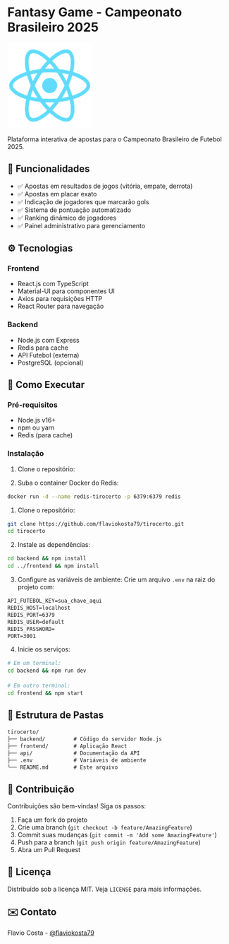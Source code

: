 # Fantasy Game - Campeonato Brasileiro 2025

![Banner do Projeto](frontend/public/logo192.png)

Plataforma interativa de apostas para o Campeonato Brasileiro de Futebol 2025.

## 🚀 Funcionalidades

- ✅ Apostas em resultados de jogos (vitória, empate, derrota)
- ✅ Apostas em placar exato
- ✅ Indicação de jogadores que marcarão gols
- ✅ Sistema de pontuação automatizado
- ✅ Ranking dinâmico de jogadores
- ✅ Painel administrativo para gerenciamento

## ⚙️ Tecnologias

### Frontend
- React.js com TypeScript
- Material-UI para componentes UI
- Axios para requisições HTTP
- React Router para navegação

### Backend
- Node.js com Express
- Redis para cache
- API Futebol (externa)
- PostgreSQL (opcional)

## 🏁 Como Executar

### Pré-requisitos
- Node.js v16+
- npm ou yarn
- Redis (para cache)

### Instalação
1. Clone o repositório:

0. Suba o container Docker do Redis:
```bash
docker run -d --name redis-tirocerto -p 6379:6379 redis
```

1. Clone o repositório:
```bash
git clone https://github.com/flaviokosta79/tirocerto.git
cd tirocerto
```

2. Instale as dependências:
```bash
cd backend && npm install
cd ../frontend && npm install
```

3. Configure as variáveis de ambiente:
Crie um arquivo `.env` na raiz do projeto com:
```
API_FUTEBOL_KEY=sua_chave_aqui
REDIS_HOST=localhost
REDIS_PORT=6379
REDIS_USER=default
REDIS_PASSWORD=
PORT=3001
```

4. Inicie os serviços:
```bash
# Em um terminal:
cd backend && npm run dev

# Em outro terminal:
cd frontend && npm start
```

## 📂 Estrutura de Pastas

```
tirocerto/
├── backend/         # Código do servidor Node.js
├── frontend/        # Aplicação React
├── api/             # Documentação da API
├── .env             # Variáveis de ambiente
└── README.md        # Este arquivo
```

## 🤝 Contribuição
Contribuições são bem-vindas! Siga os passos:
1. Faça um fork do projeto
2. Crie uma branch (`git checkout -b feature/AmazingFeature`)
3. Commit suas mudanças (`git commit -m 'Add some AmazingFeature'`)
4. Push para a branch (`git push origin feature/AmazingFeature`)
5. Abra um Pull Request

## 📄 Licença
Distribuído sob a licença MIT. Veja `LICENSE` para mais informações.

## ✉️ Contato
Flavio Costa - [@flaviokosta79](https://github.com/flaviokosta79)